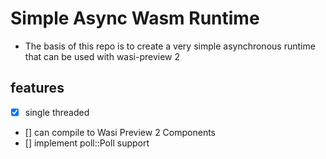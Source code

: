 # Simple Async Wasm Runtime
- The basis of this repo is to create a very simple asynchronous runtime that can be used with wasi-preview 2
## features
- [x] single threaded
- [] can compile to Wasi Preview 2 Components
- [] implement poll::Poll support
